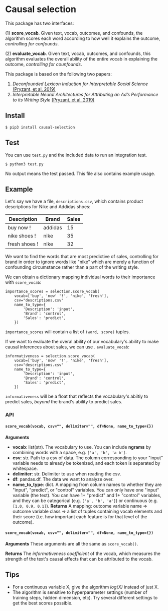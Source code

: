 # Causal selection 

This package has two interfaces:

(1) **score_vocab**. Given text, vocab, outcomes, and confounds, the algorithm scores each word according to how well it explains the outcome, _controlling for confounds_. 

(2) **evaluate_vocab**. Given text, vocab, outcomes, and confounds, this algorithm evaluates the overall ability of the entire vocab in explaining the outcome, _controlling for counfounds_.

This package is based on the following two papers:

1. _Deconfounded Lexicon Induction for Interpretable Social Science_ [(Pryzant, et al. 2019)](https://nlp.stanford.edu/pubs/pryzant2018lexicon.pdf)
2. _Interpretable Neural Architectures for Attributing an Ad’s Performance to its Writing Style_ [(Pryzant, et al. 2019)](https://nlp.stanford.edu/pubs/pryzant2018emnlp.pdf)



## Install

```
$ pip3 install causal-selection
```

## Test

You can use `test.py` and the included data to run an integration test.

```
$ python3 test.py
```
No output means the test passed. This file also contains example usage.

## Example

Let's say we have a file, `descriptions.csv`, which contains product descriptions for Nike and Addidas shoes:


| Description   | Brand   | Sales |
|---------------|---------|-------|
| buy now !     | addidas | 15    |
| nike shoes !  | nike    | 35    |
| fresh shoes ! | nike    | 32    |


We want to find the words that are most predictive of sales, controlling for brand in order to ignore words like "nike" which are merely a function of confounding circumstance rather than a part of the writing style. 

We can obtain a dictionary mapping individual words to their importance with `score_vocab`:

```
importance_scores = selection.score_vocab(
	vocab=['buy', 'now' '!', 'nike', 'fresh'],
	csv="descriptions.csv"
	name_to_type={
		'Description': 'input',
		'Brand': 'control',
		'Sales': 'predict',
	})
```

`importance_scores` will contain a list of `(word, score)` tuples.

If we want to evaluate the overal ability of our vocabulary's ability to make causal inferences about sales, we can use . `evaluate_vocab`:

```
informativeness = selection.score_vocab(
	vocab=['buy', 'now' '!', 'nike', 'fresh'],
	csv="descriptions.csv"
	name_to_type={
		'Description': 'input',
		'Brand': 'control',
		'Sales': 'predict',
	})
```
`informativeness` will be a float that reflects the vocabulary's abiltiy to predict sales, _beyond_ the brand's ability to predict sales.


### API


#### `score_vocab(vocab, csv="", delimiter="", df=None, name_to_type={})`

**Arguments**
* **vocab**: list(str). The vocabulary to use.  You can include **ngrams** by combining words with a space, e.g. `['a', 'b', 'a b']`.
* **csv**: str. Path to a csv of data. The column corresponding to your "input" variable needs to already be tokenized, and 
      each token is separated by whitespace.
* **delimiter**: str. Delimiter to use when reading the csv.
* **df**: pandas.df. The data we want to analyze over.
* **name_to_type**: dict. A mapping from column names to whether they are "input", "predict", or "control" variables. You can only have one "input" variable (the text).  You can have 1+ "predict" and 1+ "control" variables, and they can be categorical  (e.g. `['a', 'b', 'a']`) or continuous (e.g. `[1.0, 0.9, 0.1]`).
**Returns**
A mapping: outcome variable name => outcome variable class => a list of tuples containing vocab elements and their score (i.e. how important each feature is for that level of the outcome).


#### `score_vocab(vocab, csv="", delimiter="", df=None, name_to_type={})`

**Arguments**
These arguments are all the same as `score_vocab()`. 

**Returns**
The _informativeness coefficient_ of the vocab, which measures the strength of the text's causal effects that can be attributed to the vocab. 

## Tips

* For a continuous variable X, give the algorithm _log(X)_ instead of just X.
* The algorithm is sensitive to hyperparameter settings (number of training steps, hidden dimension, etc). Try several different settings to get the best scores possible.
